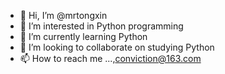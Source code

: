 - 👋 Hi, I’m @mrtongxin
- 👀 I’m interested in Python programming
- 🌱 I’m currently learning Python 
- 💞️ I’m looking to collaborate on studying Python
- 📫 How to reach me ...,conviction@163.com

<!---
mrtongxin/mrtongxin is a ✨ special ✨ repository because its `README.md` (this file) appears on your GitHub profile.
You can click the Preview link to take a look at your changes.
--->
